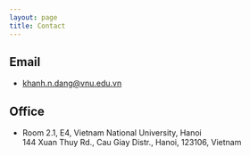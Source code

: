 ```yaml
---
layout: page
title: Contact
---
```


## Email

- [khanh.n.dang@vnu.edu.vn](mailto:khanh.n.dang@vnu.edu.vn)
  
## Office

- Room 2.1, E4, Vietnam National University, Hanoi  
144 Xuan Thuy Rd., Cau Giay Distr., Hanoi, 123106, Vietnam  



